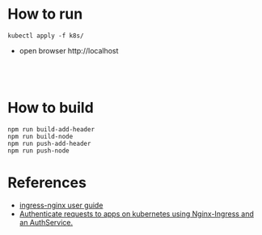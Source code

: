 # How to run
```
kubectl apply -f k8s/
```

* open browser http://localhost

<br/><br/>

# How to build
```
npm run build-add-header
npm run build-node
npm run push-add-header
npm run push-node
```

# References
* [ingress-nginx user guide](https://kubernetes.github.io/ingress-nginx/user-guide/nginx-configuration/annotations/#external-authentication)
* [Authenticate requests to apps on kubernetes using Nginx-Ingress and an AuthService.](https://medium.com/@ankit.wal/authenticate-requests-to-apps-on-kubernetes-using-nginx-ingress-and-an-authservice-37bf189670ee)